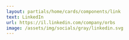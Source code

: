 ```yaml
---
layout: partials/home/cards/components/link
text: LinkedIn
url: https://il.linkedin.com/company/orbs
image: /assets/img/socials/gray/linkedin.svg
---
```

